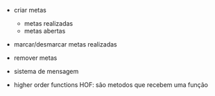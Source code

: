 * criar metas 
  - metas realizadas
  - metas abertas 
* marcar/desmarcar metas realizadas
* remover metas
* sistema de mensagem 



* higher order functions HOF: são metodos que recebem  uma função